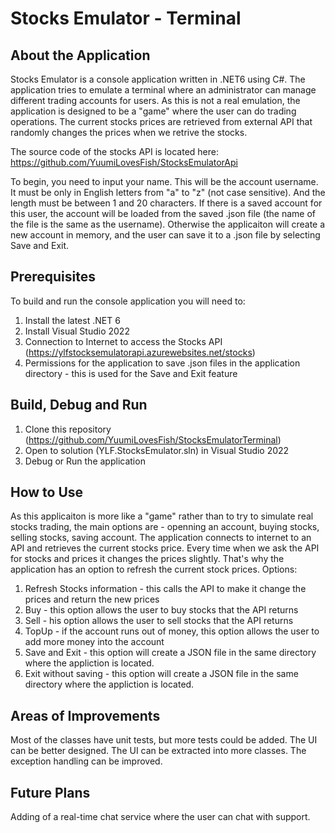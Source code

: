 # Stocks Emulator - Terminal
## About the Application
Stocks Emulator is a console application written in .NET6 using C#.
The application tries to emulate a terminal where an administrator can manage different trading accounts for users.
As this is not a real emulation, the application is designed to be a "game" where the user can do trading operations.
The current stocks prices are retrieved from external API that randomly changes the prices when we retrive the stocks.

The source code of the stocks API is located here: https://github.com/YuumiLovesFish/StocksEmulatorApi

To begin, you need to input your name. This will be the account username. It must be only in English letters from "a" to "z" (not case sensitive). And the length
must be between 1 and 20 characters.
If there is a saved account for this user, the account will be loaded from the saved .json file (the name of the file is the same as the username). Otherwise the applicaiton will create a new account in memory, and the user can save it to a .json file by selecting Save and Exit.


## Prerequisites
To build and run the console application you will need to:
1. Install the latest .NET 6
2. Install Visual Studio 2022
3. Connection to Internet to access the Stocks API (https://ylfstocksemulatorapi.azurewebsites.net/stocks)
4. Permissions for the application to save .json files in the application directory - this is used for the Save and Exit feature

## Build, Debug and Run
1. Clone this repository (https://github.com/YuumiLovesFish/StocksEmulatorTerminal)
2. Open to solution (YLF.StocksEmulator.sln) in Visual Studio 2022
3. Debug or Run the application

## How to Use
As this applicaiton is more like a "game" rather than to try to simulate real stocks trading,
the main options are - openning an account, buying stocks, selling stocks, saving account.
The application connects to internet to an API and retrieves the current stocks price. Every time when we ask the API for stocks and prices
it changes the prices slightly. That's why the application has an option to refresh the current stock prices.
Options:
1. Refresh Stocks information - this calls the API to make it change the prices and return the new prices
2. Buy - this option allows the user to buy stocks that the API returns
3. Sell - his option allows the user to sell stocks that the API returns
4. TopUp - if the account runs out of money, this option allows the user to add more money into the account
5. Save and Exit - this option will create a JSON file in the same directory where the appliction is located.
6. Exit without saving - this option will create a JSON file in the same directory where the appliction is located.

## Areas of Improvements
Most of the classes have unit tests, but more tests could be added.
The UI can be better designed. The UI can be extracted into more classes.
The exception handling can be improved.

## Future Plans
Adding of a real-time chat service where the user can chat with support.
